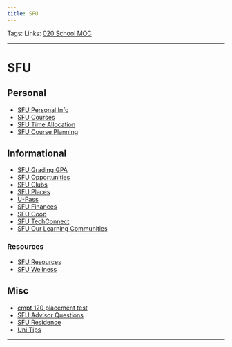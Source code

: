 ```yaml
---
title: SFU
---
```

Tags: 
Links: [020 School MOC](out/020-school-moc.md) 
___
# SFU
## Personal
- [SFU Personal Info](out/sfu-personal-info.md)
- [SFU Courses](out/sfu-courses.md)
- [SFU Time Allocation](out/sfu-time-allocation.md)
- [SFU Course Planning](out/sfu-course-planning.md)
## Informational
- [SFU Grading GPA](out/sfu-grading-gpa.md)
- [SFU Opportunities](out/sfu-opportunities.md)
- [SFU Clubs](out/sfu-clubs.md)
- [SFU Places](out/sfu-places.md)
- [U-Pass](out/u-pass.md)
- [SFU Finances](out/sfu-finances.md)
- [SFU Coop](out/sfu-coop.md)
- [SFU TechConnect](out/sfu-techconnect.md)
- [SFU Our Learning Communities](out/sfu-our-learning-communities.md)
### Resources
- [SFU Resources](out/sfu-resources.md)
- [SFU Wellness](out/sfu-wellness.md)
## Misc
- [cmpt 120 placement test](out/cmpt-120-placement-test.md)
- [SFU Advisor Questions](out/sfu-advisor-questions.md)
- [SFU Residence](out/sfu-residence.md)
- [Uni Tips](out/uni-tips.md)
___
